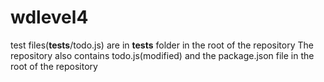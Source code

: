 # wdlevel4
test files(__tests__/todo.js) are in __tests__ folder in the root of the repository
The repository also contains todo.js(modified) and the package.json file in the root of the repository
